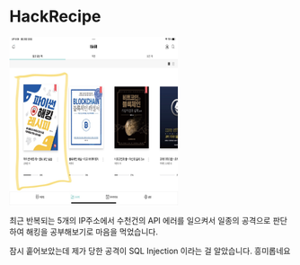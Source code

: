 # HackRecipe

<img src="./asset/image/mylibrary.jpg" width="300" height="300"></img>

최근  반복되는 5개의 IP주소에서 수천건의 API 에러를 일으켜서 일종의 공격으로 판단하여 해킹을 공부해보기로 마음을 먹었습니다.

잠시 훝어보았는데 제가 당한 공격이 SQL Injection 이라는 걸 알았습니다. 흥미롭네요
